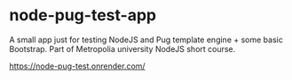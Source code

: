 # node-pug-test-app

A small app just for testing NodeJS and Pug template engine + some basic Bootstrap. Part of Metropolia university NodeJS short course.

https://node-pug-test.onrender.com/
